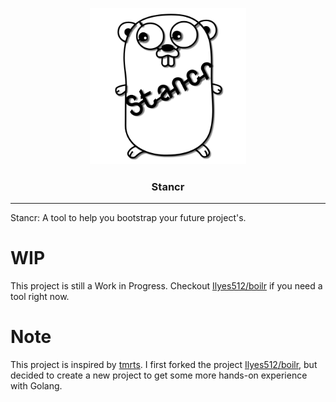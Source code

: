 <p align="center">
  <img alt="Boilr Logo" src="./assets/stancr.png" height="250" />
  <h3 align="center">Stancr</h3>
</p>

---

Stancr: A tool to help you bootstrap your future project's.

# WIP

This project is still a Work in Progress. Checkout [Ilyes512/boilr](https://github.com/ilyes512/boilr) if you need a tool right now.

# Note

This project is inspired by [tmrts](https://github.com/tmrts/boilr). I first forked the project [Ilyes512/boilr](https://github.com/Ilyes512/boilr), but decided to create a new project to get some more hands-on experience with Golang.
